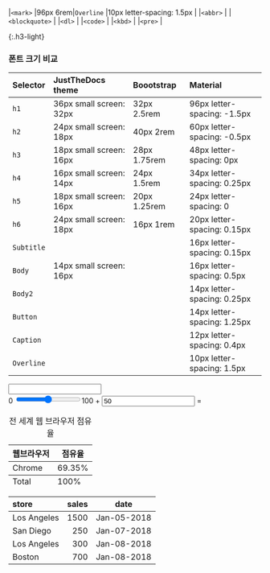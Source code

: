 |`<mark>`        |96px  <span class="text-split-sm">6rem</span>|`Overline` |10px <span class="td-split-sm">letter-spacing: 1.5px</span>  |
|`<abbr>`        |
|`<blockquote>`  |
|`<dl>`          |
|`<code>`        |
|`<kbd>`         |
|`<pre>`         |

{:.h3-light}
### 폰트 크기 비교 

|Selector   |JustTheDocs theme   |  Boootstrap    |  Material |
|:----------|:---------------|:---------------|:----------|
| `h1`      |36px <span class="td-split-sm">small screen: 32px</span> |32px  <span class="text-split-sm">2.5rem</span>  |96px <span class="td-split-sm">letter-spacing: -1.5px</span> |
| `h2`      |24px <span class="td-split-sm">small screen: 18px</span> |40px  <span class="text-split-sm">2rem</span>    |60px <span class="td-split-sm">letter-spacing: -0.5px</span> | 
| `h3`      |18px <span class="td-split-sm">small screen: 16px</span> |28px  <span class="text-split-sm">1.75rem</span> |48px <span class="td-split-sm">letter-spacing: 0px</span>    |
| `h4`      |16px <span class="td-split-sm">small screen: 14px</span> |24px  <span class="text-split-sm">1.5rem</span>  |34px <span class="td-split-sm">letter-spacing: 0.25px</span> |
| `h5`      |18px <span class="td-split-sm">small screen: 16px</span> |20px  <span class="text-split-sm">1.25rem</span> |24px <span class="td-split-sm">letter-spacing: 0</span>      |
| `h6`      |24px <span class="td-split-sm">small screen: 18px</span> |16px  <span class="text-split-sm">1rem</span>    |20px <span class="td-split-sm">letter-spacing: 0.15px</span> |
|`Subtitle` |                                                         |                                                 |16px <span class="td-split-sm">letter-spacing: 0.15px</span> |
|`Body`     |14px <span class="td-split-sm">small screen: 16px</span> |                                                 |16px <span class="td-split-sm">letter-spacing: 0.5px</span>  |
|`Body2`    |                                                         |                                                 |14px <span class="td-split-sm">letter-spacing: 0.25px</span> |
|`Button`   |                                                         |                                                 |14px <span class="td-split-sm">letter-spacing: 1.25px</span> |
|`Caption`  |                                                         |                                                 |12px <span class="td-split-sm">letter-spacing: 0.4px</span>  |
|`Overline` |                                                         |                                                 |10px <span class="td-split-sm">letter-spacing: 1.5px</span>  |


<input list="browsers"> 
<datalist id="browsers"> 
  <option value="Internet Explorer"> 
  <option value="Firefox"> 
  <option value="Chrome"> 
  <option value="Opera"> 
  <option value="Safari"> 
</datalist>

<form oninput="x.value=parseInt(a.value)+parseInt(b.value)">
0 <input type="range" id="a" value="50">100 
+ <input type="number" id="b" value="50"> 
= <output name="x" for="a b"></output> </form>
</form>

<table>
  <caption>전 세계 웹 브라우저 점유율</caption>
  <thead>
    <tr>
      <th scope="col">웹브라우저</th>
      <th scope="col">점유율</th>
    </tr>
  </thead>
  <tbody>
    <tr>
      <td>Chrome</td>
      <td>69.35%</td>
    </tr>
  </tbody>
  <tfoot>
    <tr>
      <td>Total</td>
      <td>100%</td>
    </tr>
  </tfoot>
</table>

|store        | sales	| date        |
|:------------|------:|:-----------:|
| Los Angeles | 1500  | Jan-05-2018 |
| San Diego   | 250   | Jan-07-2018 | 
| Los Angeles | 300   | Jan-08-2018 | 
| Boston      | 700   | Jan-08-2018 | 


